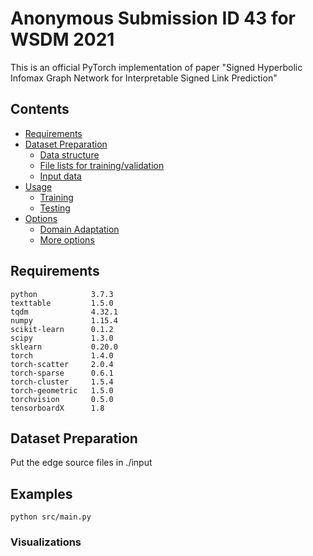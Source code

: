 Anonymous Submission ID 43 for WSDM 2021
============================================
This is an official PyTorch implementation of paper "Signed Hyperbolic Infomax Graph Network for Interpretable Signed Link Prediction"


## Contents
* [Requirements](#requirements)
* [Dataset Preparation](#dataset-preparation)
  * [Data structure](#data-structure)
  * [File lists for training/validation](#file-lists-for-trainingvalidation)
  * [Input data](#input-data)
* [Usage](#usage)
  * [Training](#training)
  * [Testing](#testing)
* [Options](#options)
  * [Domain Adaptation](#domain-adaptation)
  * [More options](#more-options)



## Requirements

```
python            3.7.3
texttable         1.5.0
tqdm              4.32.1
numpy             1.15.4
scikit-learn      0.1.2
scipy             1.3.0
sklearn           0.20.0
torch             1.4.0
torch-scatter     2.0.4
torch-sparse      0.6.1
torch-cluster     1.5.4
torch-geometric   1.5.0
torchvision       0.5.0
tensorboardX      1.8
```

## Dataset Preparation
Put the edge source files in ./input


## Examples

```
python src/main.py
```

### Visualizations

